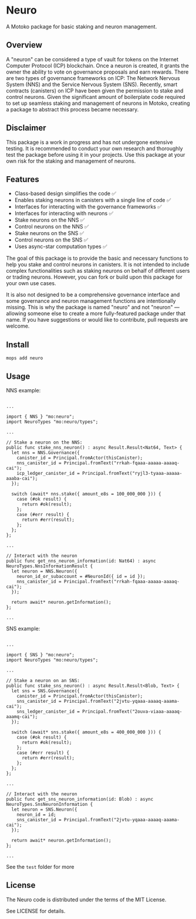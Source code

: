 # Neuro
A Motoko package for basic staking and neuron management.

## Overview
A "neuron" can be considered a type of vault for tokens on the Internet Computer Protocol (ICP) blockchain. Once a neuron is created, it grants the owner the ability to vote on governance proposals and earn rewards. There are two types of governance frameworks on ICP: The Network Nervous System (NNS) and the Service Nervous System (SNS). Recently, smart contracts (canisters) on ICP have been given the permission to stake and control neurons. Given the significant amount of boilerplate code required to set up seamless staking and management of neurons in Motoko, creating a package to abstract this process became necessary.

## Disclaimer
This package is a work in progress and has not undergone extensive testing. It is recommended to conduct your own research and thoroughly test the package before using it in your projects. Use this package at your own risk for the staking and management of neurons.

## Features

- Class-based design simplifies the code ✅
- Enables staking neurons in canisters with a single line of code ✅
- Interfaces for interacting with the governance frameworks ✅
- Interfaces for interacting with neurons ✅
- Stake neurons on the NNS ✅
- Control neurons on the NNS ✅
- Stake neurons on the SNS ✅
- Control neurons on the SNS ✅
- Uses async-star computation types ✅

The goal of this package is to provide the basic and necessary functions to help you stake and control neurons in canisters. It is not intended to include complex functionalities such as staking neurons on behalf of different users or trading neurons. However, you can fork or build upon this package for your own use cases.

It is also not designed to be a comprehensive governance interface and some governance and neuron management functions are intentionally missing. This is why the package is named "neuro" and not "neuron" — allowing someone else to create a more fully-featured package under that name. If you have suggestions or would like to contribute, pull requests are welcome.
  
## Install
```
mops add neuro
```

## Usage

NNS example:

```motoko

...

import { NNS } "mo:neuro";
import NeuroTypes "mo:neuro/types";

...

// Stake a neuron on the NNS:
public func stake_nns_neuron() : async Result.Result<Nat64, Text> {
  let nns = NNS.Governance({
    canister_id = Principal.fromActor(thisCanister);
    nns_canister_id = Principal.fromText("rrkah-fqaaa-aaaaa-aaaaq-cai");
    icp_ledger_canister_id = Principal.fromText("ryjl3-tyaaa-aaaaa-aaaba-cai");
  });

  switch (await* nns.stake({ amount_e8s = 100_000_000 })) {
    case (#ok result) {
      return #ok(result);
    };
    case (#err result) {
      return #err(result);
    };
  };
};

...

// Interact with the neuron
public func get_nns_neuron_information(id: Nat64) : async NeuroTypes.NnsInformationResult {
  let neuron = NNS.Neuron({
    neuron_id_or_subaccount = #NeuronId({ id = id });
    nns_canister_id = Principal.fromText("rrkah-fqaaa-aaaaa-aaaaq-cai");
  });

  return await* neuron.getInformation();
};

...

```

SNS example:

```motoko

...

import { SNS } "mo:neuro";
import NeuroTypes "mo:neuro/types";

...

// Stake a neuron on an SNS:
public func stake_sns_neuron() : async Result.Result<Blob, Text> {
  let sns = SNS.Governance({
    canister_id = Principal.fromActor(thisCanister);
    sns_canister_id = Principal.fromText("2jvtu-yqaaa-aaaaq-aaama-cai");
    sns_ledger_canister_id = Principal.fromText("2ouva-viaaa-aaaaq-aaamq-cai");
  });

  switch (await* sns.stake({ amount_e8s = 400_000_000 })) {
    case (#ok result) {
      return #ok(result);
    };
    case (#err result) {
      return #err(result);
    };
  };
};

...

// Interact with the neuron
public func get_sns_neuron_information(id: Blob) : async NeuroTypes.SnsNeuronInformation {
  let neuron = SNS.Neuron({
    neuron_id = id;
    sns_canister_id = Principal.fromText("2jvtu-yqaaa-aaaaq-aaama-cai");
  });

  return await* neuron.getInformation();
};

...

```

See the `test` folder for more

## License

The Neuro code is distributed under the terms of the MIT License.

See LICENSE for details.
